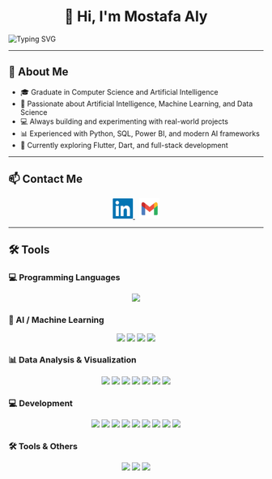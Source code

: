 <h1 align="center">👋 Hi, I'm Mostafa Aly</h1>

![Typing SVG](https://readme-typing-svg.demolab.com?font=Fira+Code&weight=700&size=28&pause=1000&color=36F742FF&center=true&vCenter=true&width=1000&lines=AI+Engineer+·+Hands-on+with+building+ML+models;Exploring+Data+·+Building+Insights+·+Delivering+Impact;Always+curious+—+always+building)




---

## 🚀 About Me  
- 🎓 Graduate in Computer Science and Artificial Intelligence  
- 🤖 Passionate about Artificial Intelligence, Machine Learning, and Data Science  
- 💻 Always building and experimenting with real-world projects  
- 📊 Experienced with Python, SQL, Power BI, and modern AI frameworks  
- 🌱 Currently exploring Flutter, Dart, and full-stack development  
 

---

## 📫 Contact Me  

<p align="center">
  <a href="https://www.linkedin.com/in/mostafa-aly-sayed/" target="_blank">
    <img src="./imgs/linkedin.png" alt="LinkedIn" width="40" height="40"/>
  </a>
  &nbsp;
  <a href="mailto:moustafaalyyy@gmail.com" target="_blank">
    <img src="./imgs/gmail.png" alt="Email" width="40" height="40"/>
  </a>
</p>
 
---
## 🛠️ Tools  

### 💻 Programming Languages  
<p align="center">
  <a href="https://skillicons.dev">
    <img src="https://skillicons.dev/icons?i=py,cpp,java,dart,html,css,mysql,postgresql" />
  </a>
</p>



### 🤖 AI / Machine Learning
<p align="center">
  <img src="https://img.shields.io/badge/TensorFlow-FF6F00?style=for-the-badge&logo=tensorflow&logoColor=white" />
  <img src="https://img.shields.io/badge/PyTorch-EE4C2C?style=for-the-badge&logo=pytorch&logoColor=white" />
  <img src="https://img.shields.io/badge/scikit--learn-F7931E?style=for-the-badge&logo=scikit-learn&logoColor=white" />
  <img src="https://img.shields.io/badge/OpenCV-5C3EE8?style=for-the-badge&logo=opencv&logoColor=white" />
</p>



### 📊 Data Analysis & Visualization
<p align="center">
  <img src="https://img.shields.io/badge/Pandas-150458?style=for-the-badge&logo=pandas&logoColor=white" />
  <img src="https://img.shields.io/badge/NumPy-013243?style=for-the-badge&logo=numpy&logoColor=white" />
  <img src="https://img.shields.io/badge/Matplotlib-003B57?style=for-the-badge&logo=plotly&logoColor=white" />
  <img src="https://img.shields.io/badge/Seaborn-3776AB?style=for-the-badge&logo=python&logoColor=white" />
  <img src="https://img.shields.io/badge/Tableau-E97627?style=for-the-badge&logo=tableau&logoColor=white" />
  <img src="https://img.shields.io/badge/Power%20BI-F2C811?style=for-the-badge&logo=powerbi&logoColor=black" />
  <img src="https://img.shields.io/badge/Excel-217346?style=for-the-badge&logo=microsoft-excel&logoColor=white" />
</p>



### 💻 Development
<p align="center">
  <img src="https://img.shields.io/badge/Flutter-02569B?style=for-the-badge&logo=flutter&logoColor=white" />
  <img src="https://img.shields.io/badge/Django-092E20?style=for-the-badge&logo=django&logoColor=white" />
  <img src="https://img.shields.io/badge/Flask-000000?style=for-the-badge&logo=flask&logoColor=white" />
  <img src="https://img.shields.io/badge/FastAPI-009688?style=for-the-badge&logo=fastapi&logoColor=white" />
  <img src="https://img.shields.io/badge/Postman-FF6C37?style=for-the-badge&logo=postman&logoColor=white" />
  <img src="https://img.shields.io/badge/MIT%20App%20Inventor-FF5722?style=for-the-badge&logo=appveyor&logoColor=white" />
  <img src="https://img.shields.io/badge/HTML5-E34F26?style=for-the-badge&logo=html5&logoColor=white" />
  <img src="https://img.shields.io/badge/CSS3-1572B6?style=for-the-badge&logo=css3&logoColor=white" />
  <img src="https://img.shields.io/badge/JavaScript-F7DF1E?style=for-the-badge&logo=javascript&logoColor=black" />
</p>


### 🛠️ Tools & Others
<p align="center">
  <img src="https://img.shields.io/badge/Git-F05032?style=for-the-badge&logo=git&logoColor=white" />
  <img src="https://img.shields.io/badge/GitHub-181717?style=for-the-badge&logo=github&logoColor=white" />
  <img src="https://img.shields.io/badge/LaTeX-008080?style=for-the-badge&logo=latex&logoColor=white" />
</p>
